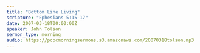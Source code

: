 ```yaml
---
title: "Bottom Line Living"
scripture: "Ephesians 5:15-17"
date: 2007-03-18T00:00:00Z
speaker: John Tolson
sermon_type: morning
audio: https://pcpcmorningsermons.s3.amazonaws.com/20070318tolson.mp3 
---
```




